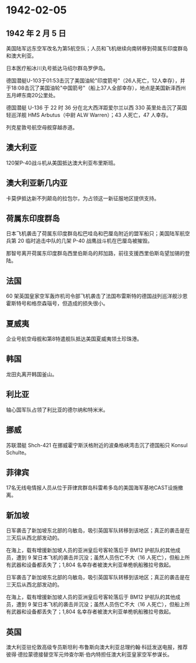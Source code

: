 # 1942-02-05

## 1942 年 2 月 5 日

美国陆军远东空军改名为第5航空队；人员和飞机继续向南转移到荷属东印度群岛和澳大利亚。

日本医疗船冰川丸号抵达马绍尔群岛罗伊岛。

德国潜艇U-103于01:53击沉了美国油轮"印度箭号"（26人死亡，12人幸存），并于18:08击沉了美国油轮"中国箭号"（船上37人全部幸存），地点是美国新泽西州五月岬东南20公里处。

德国潜艇 U-136 于 22 时 36 分在北大西洋距爱尔兰以西 330
英里处击沉了英国轻巡洋舰 HMS Arbutus（中尉 ALW Warren）；43 人死亡，47
人幸存。

列克星敦号航空母舰穿越赤道。

## 澳大利亚

120架P-40战斗机从美国抵达澳大利亚布里斯班。

## 澳大利亚新几内亚

卡莫伊抵达新不列颠岛的拉包尔，为占领这一新征服地区提供支持。

## 荷属东印度群岛

日本飞机袭击了荷属东印度群岛松巴哇岛和巴厘岛附近的盟军船只；美国陆军航空兵第
20 临时追击中队的几架 P-40 战鹰战斗机在巴厘岛被摧毁。

那智号离开荷属东印度群岛西里伯斯岛的邦加路，前往支援西里伯斯岛望加锡的登陆。

## 法国

60
架英国皇家空军轰炸机司令部飞机袭击了法国布雷斯特的德国战列巡洋舰沙恩霍斯特号和格奈森瑙号，但造成的损失很小。

## 夏威夷

企业号航空母舰和第8特遣舰队抵达美国夏威夷领土珍珠港。

## 韩国

龙田丸离开韩国釜山。

## 利比亚

轴心国军队占领了利比亚的德尔纳和特米米。

## 挪威

苏联潜艇 Shch-421 在挪威霍宁斯沃格附近的波桑格峡湾击沉了德国船只 Konsul
Schulte。

## 菲律宾

17名无线电情报人员从位于菲律宾群岛科雷希多岛的美国海军基地CAST设施撤离。

## 新加坡

日军袭击了新加坡东北部的乌敏岛，吸引英国军队转移到该地区；真正的袭击是在三天后从西北部发动的。

在海上，载有增援新加坡人员的亚洲皇后号客轮落后于 BM12
护航队的其他成员，遭到 9 架日本飞机的袭击并沉没；虽然人员伤亡不大（16
人死亡），但船上所有武器和设备都丢失了；1,804
名幸存者被澳大利亚单桅帆船雅拉号救起。

日军袭击了新加坡东北部的乌敏岛，吸引英国军队转移到该地区；真正的袭击是在三天后从西北部发动的。

在海上，载有增援新加坡人员的亚洲皇后号客轮落后于 BM12
护航队的其他成员，遭到 9 架日本飞机的袭击并沉没；虽然人员伤亡不大（16
人死亡），但船上所有武器和设备都丢失了；1,804
名幸存者被澳大利亚单桅帆船雅拉号救起。

## 英国

澳大利亚驻伦敦高级专员斯坦利·布鲁斯向澳大利亚总理约翰·科廷发送电报，推荐彼得·德拉蒙德接替空军元帅查尔斯·伯内特担任澳大利亚皇家空军参谋长。

